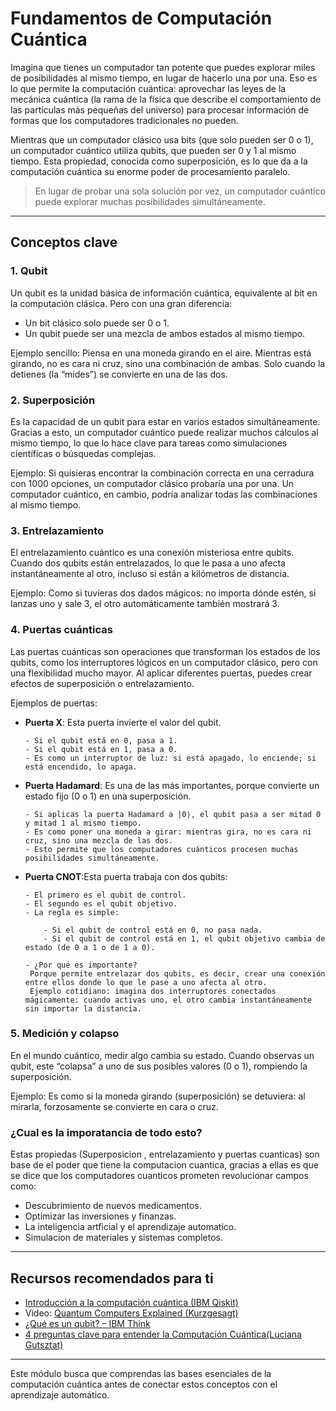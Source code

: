 # Fundamentos de Computación Cuántica

Imagina que tienes un computador tan potente que puedes explorar miles de posibilidades al mismo tiempo, en lugar de hacerlo una por una.
Eso es lo que permite la computación cuántica: aprovechar las leyes de la mecánica cuántica (la rama de la física que describe el comportamiento de las partículas más pequeñas del universo) para procesar información de formas que los computadores tradicionales no pueden.

Mientras que un computador clásico usa bits (que solo pueden ser 0 o 1), un computador cuántico utiliza qubits, que pueden ser 0 y 1 al mismo tiempo.
Esta propiedad, conocida como superposición, es lo que da a la computación cuántica su enorme poder de procesamiento paralelo.
>En lugar de probar una sola solución por vez, un computador cuántico puede explorar muchas posibilidades simultáneamente.

---

## Conceptos clave

### 1. Qubit
Un qubit es la unidad básica de información cuántica, equivalente al bit en la computación clásica.
Pero con una gran diferencia:

- Un bit clásico solo puede ser 0 o 1.
- Un qubit puede ser una mezcla de ambos estados al mismo tiempo.

Ejemplo sencillo:
Piensa en una moneda girando en el aire. Mientras está girando, no es cara ni cruz, sino una combinación de ambas. Solo cuando la detienes (la “mides”) se convierte en una de las dos. 

### 2. Superposición
Es la capacidad de un qubit para estar en varios estados simultáneamente.
Gracias a esto, un computador cuántico puede realizar muchos cálculos al mismo tiempo, lo que lo hace clave para tareas como simulaciones científicas o búsquedas complejas.

Ejemplo:
Si quisieras encontrar la combinación correcta en una cerradura con 1000 opciones, un computador clásico probaría una por una.
Un computador cuántico, en cambio, podría analizar todas las combinaciones al mismo tiempo.

### 3. Entrelazamiento 
El entrelazamiento cuántico es una conexión misteriosa entre qubits.
Cuando dos qubits están entrelazados, lo que le pasa a uno afecta instantáneamente al otro, incluso si están a kilómetros de distancia.

Ejemplo:
Como si tuvieras dos dados mágicos: no importa dónde estén, si lanzas uno y sale 3, el otro automáticamente también mostrará 3.

### 4. Puertas cuánticas
Las puertas cuánticas son operaciones que transforman los estados de los qubits, como los interruptores lógicos en un computador clásico, pero con una flexibilidad mucho mayor.
Al aplicar diferentes puertas, puedes crear efectos de superposición o entrelazamiento.

Ejemplos de puertas:

- **Puerta X**: Esta puerta invierte el valor del qubit.

      - Si el qubit está en 0, pasa a 1.
      - Si el qubit está en 1, pasa a 0.
      - Es como un interruptor de luz: si está apagado, lo enciende; si está encendido, lo apaga.

- **Puerta Hadamard**: Es una de las más importantes, porque convierte un estado fijo (0 o 1) en una superposición.

      - Si aplicas la puerta Hadamard a |0⟩, el qubit pasa a ser mitad 0 y mitad 1 al mismo tiempo.
      - Es como poner una moneda a girar: mientras gira, no es cara ni cruz, sino una mezcla de las dos.
      - Esto permite que los computadores cuánticos procesen muchas posibilidades simultáneamente.

- **Puerta CNOT**:Esta puerta trabaja con dos qubits:
  
      - El primero es el qubit de control.
      - El segundo es el qubit objetivo.
      - La regla es simple:
  
          - Si el qubit de control está en 0, no pasa nada.
          - Si el qubit de control está en 1, el qubit objetivo cambia de estado (de 0 a 1 o de 1 a 0).
  
      - ¿Por qué es importante?
       Porque permite entrelazar dos qubits, es decir, crear una conexión entre ellos donde lo que le pase a uno afecta al otro.
       Ejemplo cotidiano: imagina dos interruptores conectados mágicamente: cuando activas uno, el otro cambia instantáneamente sin importar la distancia.

### 5. Medición y colapso
En el mundo cuántico, medir algo cambia su estado.
Cuando observas un qubit, este “colapsa” a uno de sus posibles valores (0 o 1), rompiendo la superposición.

Ejemplo:
Es como si la moneda girando (superposición) se detuviera: al mirarla, forzosamente se convierte en cara o cruz.

### ¿Cual es la imporatancia de todo esto?
Estas propiedas (Superposicion , entrelazamiento y puertas cuanticas) son base de el poder que tiene la computacion cuantica, gracias a ellas es que se dice que los computadores cuanticos prometen revolucionar campos como:

- Descubrimiento de nuevos medicamentos.
- Optimizar las inversiones y finanzas.
- La inteligencia artficial y el aprendizaje automatico.
- Simulacion de materiales y sistemas completos.

---

## Recursos recomendados para ti
- [Introducción a la computación cuántica (IBM Qiskit)](https://qiskit.org/textbook)  
- Video: [Quantum Computers Explained (Kurzgesagt)](https://www.youtube.com/watch?v=JhHMJCUmq28)  
- [¿Qué es un qubit? – IBM Think](https://www.ibm.com/think/topics/qubit)
- [4 preguntas clave para entender la Computación Cuántica(Luciana Gutsztat)](https://stayrelevant.globant.com/es/technology/data-ai/4-preguntas-clave-para-entender-la-computacion-cuantica-una-tendencia-tecnologica-en-el-horizonte/?) 
---

Este módulo busca que comprendas las bases esenciales de la computación cuántica antes de conectar estos conceptos con el aprendizaje automático.
